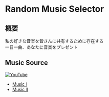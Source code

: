 # Random Music Selector

## 概要
私の好きな音楽を皆さんに共有するために存在する  
一日一曲、あなたに音楽をプレゼント

## Music Source
[![YouTube](https://img.shields.io/badge/YouTube-%23FF0000.svg?logo=YouTube&logoColor=white)](#)
* [Music I](https://youtube.com/playlist?list=PLNnw2DXHmqD80GWMOKoJu4tL3BEHb18aX)
* [Music II](https://youtube.com/playlist?list=PLNnw2DXHmqD9p9jbbfpLXgA24ONtrWKst)